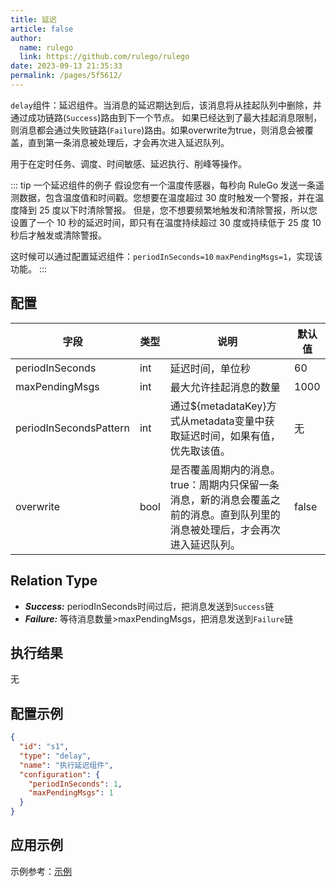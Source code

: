 ```yaml
---
title: 延迟
article: false
author: 
  name: rulego
  link: https://github.com/rulego/rulego
date: 2023-09-13 21:35:33
permalink: /pages/5f5612/
---
```


`delay`组件：延迟组件。当消息的延迟期达到后，该消息将从挂起队列中删除，并通过成功链路(`Success`)路由到下一个节点。
如果已经达到了最大挂起消息限制，则消息都会通过失败链路(`Failure`)路由。如果overwrite为true，则消息会被覆盖，直到第一条消息被处理后，才会再次进入延迟队列。

用于在定时任务、调度、时间敏感、延迟执行、削峰等操作。

::: tip 一个延迟组件的例子
假设您有一个温度传感器，每秒向 RuleGo 发送一条遥测数据，包含温度值和时间戳。您想要在温度超过 30 度时触发一个警报，并在温度降到 25 度以下时清除警报。
但是，您不想要频繁地触发和清除警报，所以您设置了一个 10 秒的延迟时间，即只有在温度持续超过 30 度或持续低于 25 度 10 秒后才触发或清除警报。

这时候可以通过配置延迟组件：`periodInSeconds=10` `maxPendingMsgs=1`，实现该功能。
:::


## 配置

| 字段                     | 类型   | 说明                                                              | 默认值   |
|------------------------|------|-----------------------------------------------------------------|-------|
| periodInSeconds        | int  | 延迟时间，单位秒                                                        | 60    |
| maxPendingMsgs         | int  | 最大允许挂起消息的数量                                                     | 1000  |
| periodInSecondsPattern | int  | 通过${metadataKey}方式从metadata变量中获取延迟时间，如果有值，优先取该值。                | 无     |
| overwrite              | bool | 是否覆盖周期内的消息。true：周期内只保留一条消息，新的消息会覆盖之前的消息。直到队列里的消息被处理后，才会再次进入延迟队列。 | false |


## Relation Type

- ***Success:*** periodInSeconds时间过后，把消息发送到`Success`链
- ***Failure:*** 等待消息数量>maxPendingMsgs，把消息发送到`Failure`链 
## 执行结果

无

## 配置示例

```json
{
  "id": "s1",
  "type": "delay",
  "name": "执行延迟组件",
  "configuration": {
    "periodInSeconds": 1,
    "maxPendingMsgs": 1
  }
}
```

## 应用示例

示例参考：[示例](https://github.com/rulego/rulego/blob/main/examples/delay_node/delay_node.go)
